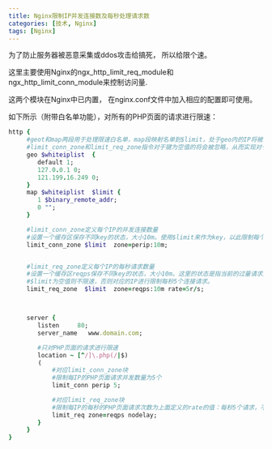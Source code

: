 ```yaml
---
title: Nginx限制IP并发连接数及每秒处理请求数
categories: [技术, Nginx]
tags: [Nginx]
---
```


为了防止服务器被恶意采集或ddos攻击给搞死， 所以给限个速。

这里主要使用Nginx的ngx_http_limit_req_module和ngx_http_limit_conn_module来控制访问量.

这两个模块在Nginx中已内置， 在nginx.conf文件中加入相应的配置即可使用。

如下所示（附带白名单功能），对所有的PHP页面的请求进行限速：

```ruby
http {
     #geot和map两段用于处理限速白名单，map段映射名单到$limit，处于geo内的IP将被映射为空值，否则为其IP地址。
     #limit_conn_zone和limit_req_zone指令对于键为空值的将会被忽略，从而实现对于列出来的IP不做限制
     geo $whiteiplist  {
        default 1;
        127.0.0.1 0;
        121.199.16.249 0;
     }
     map $whiteiplist  $limit {
        1 $binary_remote_addr;
        0 "";
     }

     #limit_conn_zone定义每个IP的并发连接数量
     #设置一个缓存区保存不同key的状态，大小10m。使用$limit来作为key，以此限制每个源IP的链接数
     limit_conn_zone $limit  zone=perip:10m;


     #limit_req_zone定义每个IP的每秒请求数量
     #设置一个缓存区reqps保存不同key的状态，大小10m。这里的状态是指当前的过量请求数。
     #$limit为空值则不限速，否则对应的IP进行限制每秒5个连接请求。
     limit_req_zone  $limit  zone=reqps:10m rate=5r/s;



     server {
        listen     80;
        server_name   www.domain.com;

        #只对PHP页面的请求进行限速
        location ~ [^/]\.php(/|$)
        ｛
            #对应limit_conn_zone块
            #限制每IP的PHP页面请求并发数量为5个
            limit_conn perip 5;

            #对应limit_req_zone块
            #限制每IP的每秒的PHP页面请求次数为上面定义的rate的值：每秒5个请求，不延迟
            limit_req zone=reqps nodelay;
        }
     }
}
```